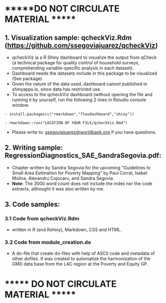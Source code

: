 # *****DO NOT CIRCULATE MATERIAL *****

## 1. Visualization sample: qcheckViz.Rdm   (https://github.com/ssegoviajuarez/qcheckViz)
   - qcheckViz ia a R Shiny dashboard to visualize the output from qCheck (a technical package for quality control of household surveys, comprehending variable-specific analysis in each dataset).
   - Dashboard needs the datasets include in this package to be visualized (See package)
   - Given the nature of the data used, dashboard cannot published in shinyapps.io, since data has restricted use.
   - To access to the qcheckViz dashboard (without opening the file and running it by yourself, run the following 2 lines in Rstudio console window.
        
	- install.packages(c("rmarkdown","flexdashboard","shiny"))
	
	- rmarkdown::run("LOCATION OF YOUR FILE/qcheckViz.Rmd")
   
   - Please write to: ssegoviajuarez@worldbank.org if you have questions.

## 2. Writing sample: RegressionDiagnostics_SAE_SandraSegovia.pdf: 
  - Chapter written by Sandra Segovia for the upcoming "Guidelines to Small Area Estimation for Poverty Mapping" 
    by Paul Corral, Isabel Molina, Alexandru Cojocaru, and Sandra Segovia.
   - **Note**: The 3000 word count does not include the index nor the code extracts, althought it was also written by me.

## 3. Code samples:
   ### 3.1 Code from qcheckViz.Rdm
   - written in R (and Rshiny), Markdown, CSS and HTML.
   ### 3.2 Code from module_creation.do
   - A do-file that create do-files with help of ASCII code and metadata of other dofiles. 
     It was created  to automatize the harmonization of the GMD data base
     from the LAC region at the Poverty and Equity GP.

# ***** DO NOT CIRCULATE MATERIAL *****
